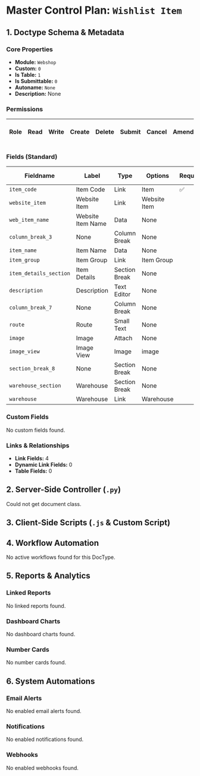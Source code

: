 # Master Control Plan: `Wishlist Item`

## 1. Doctype Schema & Metadata

### Core Properties
- **Module:** `Webshop`
- **Custom:** `0`
- **Is Table:** `1`
- **Is Submittable:** `0`
- **Autoname:** `None`
- **Description:** None

### Permissions
| Role | Read | Write | Create | Delete | Submit | Cancel | Amend | Report | Import | Export | Print | Email | Share | Set User Perms |
|---|---|---|---|---|---|---|---|---|---|---|---|---|---|---|


### Fields (Standard)
| Fieldname | Label | Type | Options | Required | Hidden | Read Only | Default | Description |
|---|---|---|---|---|---|---|---|---|
| `item_code` | Item Code | Link | Item | ✅ |  |  | None | None |
| `website_item` | Website Item | Link | Website Item |  |  | ✅ | None | None |
| `web_item_name` | Website Item Name | Data | None |  |  | ✅ | None | None |
| `column_break_3` | None | Column Break | None |  |  |  | None | None |
| `item_name` | Item Name | Data | None |  |  | ✅ | None | None |
| `item_group` | Item Group | Link | Item Group |  |  | ✅ | None | None |
| `item_details_section` | Item Details | Section Break | None |  |  | ✅ | None | None |
| `description` | Description | Text Editor | None |  |  | ✅ | None | None |
| `column_break_7` | None | Column Break | None |  |  |  | None | None |
| `route` | Route | Small Text | None |  |  | ✅ | None | None |
| `image` | Image | Attach | None |  | ✅ |  | None | None |
| `image_view` | Image View | Image | image |  | ✅ |  | None | None |
| `section_break_8` | None | Section Break | None |  |  |  | None | None |
| `warehouse_section` | Warehouse | Section Break | None |  |  |  | None | None |
| `warehouse` | Warehouse | Link | Warehouse |  |  | ✅ | None | None |


### Custom Fields
No custom fields found.


### Links & Relationships
- **Link Fields:** 4
- **Dynamic Link Fields:** 0
- **Table Fields:** 0

## 2. Server-Side Controller (`.py`)
Could not get document class.


## 3. Client-Side Scripts (`.js` & Custom Script)




## 4. Workflow Automation
No active workflows found for this DocType.


## 5. Reports & Analytics
### Linked Reports
No linked reports found.


### Dashboard Charts
No dashboard charts found.


### Number Cards
No number cards found.


## 6. System Automations
### Email Alerts
No enabled email alerts found.


### Notifications
No enabled notifications found.


### Webhooks
No enabled webhooks found.

